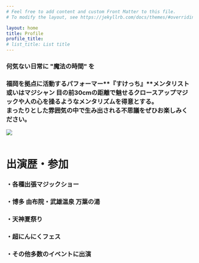 ```yaml
---
# Feel free to add content and custom Front Matter to this file.
# To modify the layout, see https://jekyllrb.com/docs/themes/#overriding-theme-defaults

layout: home
title: Profile
profile_title: 
# list_title: List title
---
```


### **何気ない日常に "魔法の時間" を**<br>
### 福岡を拠点に活動するパフォーマー**『すけっち』**メンタリスト或いはマジシャン 目の前30cmの距離で魅せるクロースアップマジックや人の心を操るようなメンタリズムを得意とする。<br>まったりとした雰囲気の中で生み出される不思議をぜひお楽しみください。
<img class="Profile-img" src="../assets/images/IMG_71.jpg">
<br>
<br>

# 出演歴・参加
### ・各種出張マジックショー
### ・博多 由布院・武雄温泉 万葉の湯
### ・天神夏祭り
### ・超にんにくフェス
### ・その他多数のイベントに出演